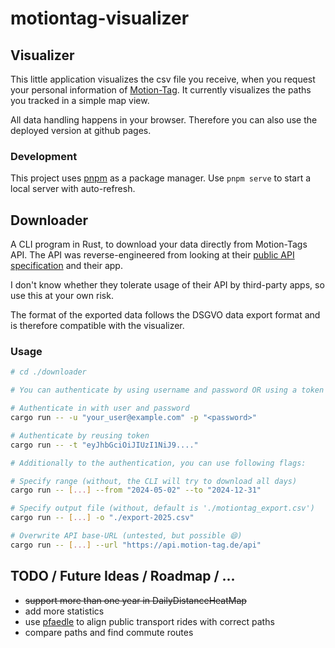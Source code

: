 # motiontag-visualizer

## Visualizer

This little application visualizes the csv file you receive, when you request your personal information of [Motion-Tag](https://motiontag.com/).
It currently visualizes the paths you tracked in a simple map view.

All data handling happens in your browser. Therefore you can also use the deployed version at github pages.

### Development

This project uses [pnpm](https://pnpm.io/) as a package manager.
Use `pnpm serve` to start a local server with auto-refresh.

## Downloader

A CLI program in Rust, to download your data directly from Motion-Tags API. The API was reverse-engineered from looking at their [public API specification](https://api.motion-tag.de/developer/backend) and their app.

I don't know whether they tolerate usage of their API by third-party apps, so use this at your own risk.

The format of the exported data follows the DSGVO data export format and is therefore compatible with the visualizer.

### Usage

```sh
# cd ./downloader

# You can authenticate by using username and password OR using a token

# Authenticate in with user and password
cargo run -- -u "your_user@example.com" -p "<password>"

# Authenticate by reusing token
cargo run -- -t "eyJhbGciOiJIUzI1NiJ9...."

# Additionally to the authentication, you can use following flags:

# Specify range (without, the CLI will try to download all days)
cargo run -- [...] --from "2024-05-02" --to "2024-12-31"

# Specify output file (without, default is './motiontag_export.csv')
cargo run -- [...] -o "./export-2025.csv"

# Overwrite API base-URL (untested, but possible 😄)
cargo run -- [...] --url "https://api.motion-tag.de/api"
```

## TODO / Future Ideas / Roadmap / ...
- ~~support more than one year in DailyDistanceHeatMap~~
- add more statistics
- use [pfaedle](https://github.com/ad-freiburg/pfaedle) to align public transport rides with correct paths
- compare paths and find commute routes
